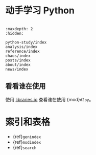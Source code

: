 # 动手学习 Python

```{include} ../README.md
```

```{toctree}
:maxdepth: 2
:hidden:

python-study/index
analysis/index
reference/index
chaos/index
posts/index
about/index
news/index
```

## 看看谁在使用

使用 [libraries.io](https://libraries.io/pypi/d2py) 查看谁在使用 {mod}`d2py`。

# 索引和表格

* {ref}`genindex`
* {ref}`modindex`
* {ref}`search`
